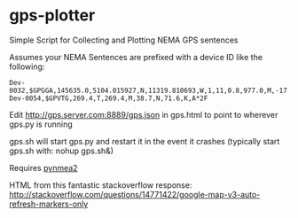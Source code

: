 # gps-plotter
Simple Script for Collecting and Plotting NEMA GPS sentences

Assumes your NEMA Sentences are prefixed with a device ID like the following:
```
Dev-0032,$GPGGA,145635.0,5104.015927,N,11319.810693,W,1,11,0.8,977.0,M,-17.0,M,,*62
Dev-0054,$GPVTG,269.4,T,269.4,M,38.7,N,71.6,K,A*2F
```

Edit http://gps.server.com:8889/gps.json in gps.html to point to wherever gps.py is running

gps.sh will start gps.py and restart it in the event it crashes (typically start gps.sh with: nohup gps.sh&) 

Requires [pynmea2](https://github.com/Knio/pynmea2)

HTML from this fantastic stackoverflow response: http://stackoverflow.com/questions/14771422/google-map-v3-auto-refresh-markers-only
